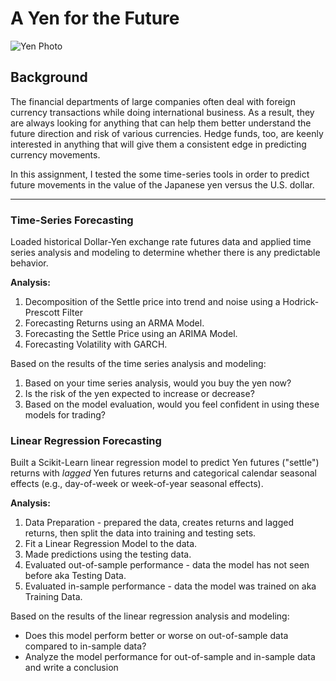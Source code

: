 # A Yen for the Future

![Yen Photo](Images/unit-10-readme-photo.png)

## Background

The financial departments of large companies often deal with foreign currency transactions while doing international business. As a result, they are always looking for anything that can help them better understand the future direction and risk of various currencies. Hedge funds, too, are keenly interested in anything that will give them a consistent edge in predicting currency movements.

In this assignment, I tested the some time-series tools in order to predict future movements in the value of the Japanese yen versus the U.S. dollar.

- - -

### Time-Series Forecasting

Loaded historical Dollar-Yen exchange rate futures data and applied time series analysis and modeling to determine whether there is any predictable behavior.

**Analysis:**

1. Decomposition of the Settle price into trend and noise using a Hodrick-Prescott Filter 
2. Forecasting Returns using an ARMA Model.
3. Forecasting the Settle Price using an ARIMA Model.
4. Forecasting Volatility with GARCH.

Based on the results of the time series analysis and modeling:

1. Based on your time series analysis, would you buy the yen now?
2. Is the risk of the yen expected to increase or decrease?
3. Based on the model evaluation, would you feel confident in using these models for trading?


### Linear Regression Forecasting

Built a Scikit-Learn linear regression model to predict Yen futures ("settle") returns with *lagged* Yen futures returns and categorical calendar seasonal effects (e.g., day-of-week or week-of-year seasonal effects).

**Analysis:**

1. Data Preparation - prepared the data, creates returns and lagged returns, then split the data into training and testing sets.
2. Fit a Linear Regression Model to the data.
3. Made predictions using the testing data.
4. Evaluated out-of-sample performance - data the model has not seen before aka Testing Data.
5. Evaluated in-sample performance - data the model was trained on aka Training Data.

Based on the results of the linear regression analysis and modeling:

* Does this model perform better or worse on out-of-sample data compared to in-sample data?
* Analyze the model performance for out-of-sample and in-sample data and write a conclusion

